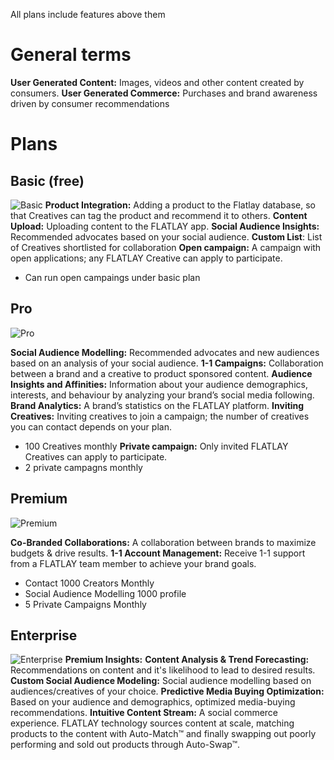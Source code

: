 <!-- TITLE: Glossary Of Terms and Features -->

All plans include features above them
# General terms

**User Generated Content:** Images, videos and other content created by consumers.
**User Generated Commerce:** Purchases and brand awareness driven by consumer recommendations



# Plans
## Basic (free)
![Basic](/uploads/basic.png "Basic")
**Product Integration:** Adding a product to the Flatlay database, so that Creatives can tag the product and recommend it to others.
**Content Upload:** Uploading content to the FLATLAY app.
**Social Audience Insights:**  Recommended advocates based on your social audience.
**Custom List**: List of Creatives shortlisted for collaboration
**Open campaign:** A campaign with open applications; any FLATLAY Creative can apply to participate.
* Can run open campaings under basic plan

## Pro
![Pro](/uploads/pro.png "Pro")

**Social Audience Modelling:** Recommended advocates and new audiences based on an analysis of your social audience.
**1-1 Campaigns:** Collaboration between a brand and a creative to product sponsored content.
**Audience Insights and Affinities:** Information about your audience demographics, interests, and behaviour by analyzing your brand’s social media following.
**Brand Analytics:** A brand’s statistics on the FLATLAY platform.
**Inviting Creatives:** Inviting creatives to join a campaign; the number of creatives you can contact depends on your plan.
* 100 Creatives monthly
**Private campaign:** Only invited FLATLAY Creatives can apply to participate.
* 2 private campagns monthly


## Premium
![Premium](/uploads/premium.png "Premium")

**Co-Branded  Collaborations:** A collaboration between brands to maximize budgets & drive results.
**1-1 Account Management:** Receive 1-1 support from a FLATLAY team member to achieve your brand goals.
* Contact 1000 Creators Monthly
* Social Audience Modelling 1000 profile
* 5 Private Campaigns Monthly
## Enterprise
![Enterprise](/uploads/enterprise.png "Enterprise")
**Premium Insights:**
**Content Analysis & Trend Forecasting:** Recommendations on content and it's likelihood to lead to desired results.
**Custom Social Audience Modeling:** Social audience modelling based on audiences/creatives of your choice.
**Predictive Media Buying Optimization:** Based on your audience and demographics, optimized media-buying recommendations.
**Intuitive Content Stream:** A social commerce experience. FLATLAY technology sources content at scale, matching products to the content with Auto-Match™ and finally swapping out poorly performing and sold out products through Auto-Swap™.
